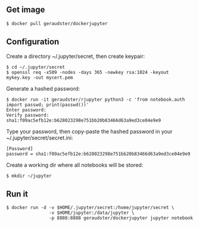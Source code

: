 ## Get image

    $ docker pull geraudster/dockerjupyter

## Configuration

Create a directory ~/.jupyter/secret, then create keypair:

    $ cd ~/.jupyter/secret
    $ openssl req -x509 -nodes -days 365 -newkey rsa:1024 -keyout mykey.key -out mycert.pem

Generate a hashed password:

    $ docker run -it geraudster/rjupyter python3 -c 'from notebook.auth import passwd; print(passwd())'
    Enter password: 
    Verify password: 
    sha1:f09ac5efb12e:b628023298e751bb20b83466d63a9ed3ce04e9e9

Type your password, then copy-paste the hashed password in your ~/.jupyter/secret/secret.ini:

    [Password]
    password = sha1:f09ac5efb12e:b628023298e751bb20b83466d63a9ed3ce04e9e9

Create a working dir where all notebooks will be stored:

    $ mkdir ~/jupyter

## Run it

    $ docker run -d -v $HOME/.jupyter/secret:/home/jupyter/secret \
                    -v $HOME/jupyter:/data/jupyter \
                    -p 8888:8888 geraudster/dockerjupyter jupyter notebook

